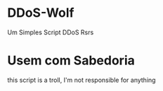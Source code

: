 # DDoS-Wolf
Um Simples Script DDoS Rsrs


# Usem com Sabedoria 








this script is a troll, I'm not responsible for anything
